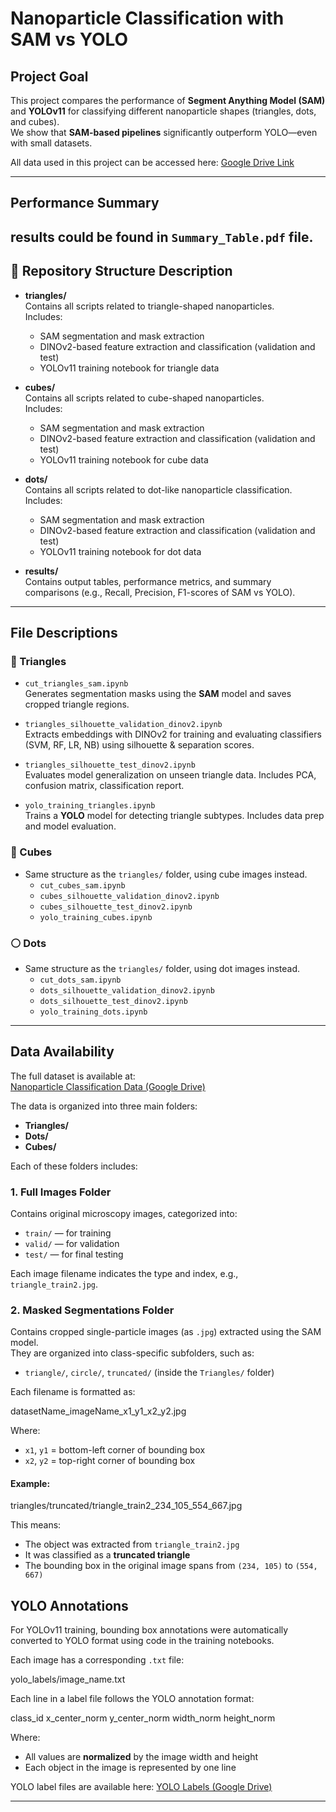 # Nanoparticle Classification with SAM vs YOLO

## Project Goal

This project compares the performance of **Segment Anything Model (SAM)** and **YOLOv11** for classifying different nanoparticle shapes (triangles, dots, and cubes).  
We show that **SAM-based pipelines** significantly outperform YOLO—even with small datasets.

All data used in this project can be accessed here: [Google Drive Link](_____link_____)

---
## Performance Summary
results could be found in `Summary_Table.pdf` file.
---

## 📁 Repository Structure Description

- **triangles/**  
  Contains all scripts related to triangle-shaped nanoparticles.  
  Includes:
  - SAM segmentation and mask extraction
  - DINOv2-based feature extraction and classification (validation and test)
  - YOLOv11 training notebook for triangle data

- **cubes/**  
  Contains all scripts related to cube-shaped nanoparticles.  
  Includes:
  - SAM segmentation and mask extraction
  - DINOv2-based feature extraction and classification (validation and test)
  - YOLOv11 training notebook for cube data

- **dots/**  
  Contains all scripts related to dot-like nanoparticle classification.  
  Includes:
  - SAM segmentation and mask extraction
  - DINOv2-based feature extraction and classification (validation and test)
  - YOLOv11 training notebook for dot data

- **results/**  
  Contains output tables, performance metrics, and summary comparisons (e.g., Recall, Precision, F1-scores of SAM vs YOLO).

---
## File Descriptions

### 🔺 Triangles

- `cut_triangles_sam.ipynb`  
   Generates segmentation masks using the **SAM** model and saves cropped triangle regions.

- `triangles_silhouette_validation_dinov2.ipynb`  
   Extracts embeddings with DINOv2 for training and evaluating classifiers (SVM, RF, LR, NB) using silhouette & separation scores.

- `triangles_silhouette_test_dinov2.ipynb`  
   Evaluates model generalization on unseen triangle data. Includes PCA, confusion matrix, classification report.

- `yolo_training_triangles.ipynb`  
   Trains a **YOLO** model for detecting triangle subtypes. Includes data prep and model evaluation.

### 🧊 Cubes

- Same structure as the `triangles/` folder, using cube images instead.
  - `cut_cubes_sam.ipynb`  
  - `cubes_silhouette_validation_dinov2.ipynb`  
  - `cubes_silhouette_test_dinov2.ipynb`  
  - `yolo_training_cubes.ipynb`

### ⚪ Dots

- Same structure as the `triangles/` folder, using dot images instead.
  - `cut_dots_sam.ipynb`  
  - `dots_silhouette_validation_dinov2.ipynb`  
  - `dots_silhouette_test_dinov2.ipynb`  
  - `yolo_training_dots.ipynb`
 
---
## Data Availability

The full dataset is available at:  
[Nanoparticle Classification Data (Google Drive)](https://drive.google.com/drive/folders/1GdorkrrcLbj-b55gbeYYuipEBSp8yCJm)

The data is organized into three main folders:
- **Triangles/**
- **Dots/**
- **Cubes/**

Each of these folders includes:



### 1. Full Images Folder

Contains original microscopy images, categorized into:
- `train/` — for training
- `valid/` — for validation
- `test/` — for final testing

Each image filename indicates the type and index, e.g., `triangle_train2.jpg`.


### 2. Masked Segmentations Folder

Contains cropped single-particle images (as `.jpg`) extracted using the SAM model.  
They are organized into class-specific subfolders, such as:
- `triangle/`, `circle/`, `truncated/` (inside the `Triangles/` folder)

Each filename is formatted as:

datasetName_imageName_x1_y1_x2_y2.jpg

Where:
- `x1`, `y1` = bottom-left corner of bounding box  
- `x2`, `y2` = top-right corner of bounding box

#### Example:

triangles/truncated/triangle_train2_234_105_554_667.jpg

This means:
- The object was extracted from `triangle_train2.jpg`
- It was classified as a **truncated triangle**
- The bounding box in the original image spans from `(234, 105)` to `(554, 667)`


## YOLO Annotations

For YOLOv11 training, bounding box annotations were automatically converted to YOLO format using code in the training notebooks.

Each image has a corresponding `.txt` file:

yolo_labels/image_name.txt

Each line in a label file follows the YOLO annotation format:

class_id x_center_norm y_center_norm width_norm height_norm

Where:
- All values are **normalized** by the image width and height  
- Each object in the image is represented by one line

YOLO label files are available here:   [YOLO Labels (Google Drive)](link) 


---

